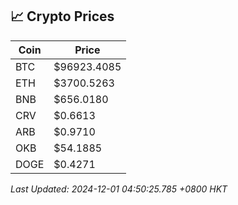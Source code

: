## 📈 Crypto Prices

| Coin | Price |
| ---- | ----- |
| BTC | $96923.4085 |
| ETH | $3700.5263 |
| BNB | $656.0180 |
| CRV | $0.6613 |
| ARB | $0.9710 |
| OKB | $54.1885 |
| DOGE | $0.4271 |

_Last Updated: 2024-12-01 04:50:25.785 +0800 HKT_